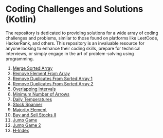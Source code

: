 # Coding Challenges and Solutions (Kotlin)

The repository is dedicated to providing solutions for a wide array of coding challenges and problems, similar to those
found on platforms like LeetCode, HackerRank, and others. This repository is an invaluable resource for anyone looking
to enhance their coding skills, prepare for technical interviews, or simply engage in the art of problem-solving using
programming.

1. [Merge Sorted Array](src/test/kotlin/MergeSortedArrayTest.kt)
1. [Remove Element From Array](src/test/kotlin/RemoveElementTest.kt)
1. [Remove Duplicates From Sorted Array 1](src/test/kotlin/RemoveDuplicatesTest.kt)
1. [Remove Duplicates From Sorted Array 2](src/test/kotlin/RemoveDuplicatesIITest.kt)
1. [Overlapping Intervals](src/test/kotlin/OverlappingIntervalsTest.kt)
1. [Minimum Number of Arrows](src/test/kotlin/MinimumNumberOfArrowsTest.kt)
1. [Daily Temperatures](src/test/kotlin/DailyTemperaturesTest.kt)
1. [Stock Spanner](src/test/kotlin/StockSpannerTest.kt)
1. [Majority Element](src/test/kotlin/MajorityElementTest.kt)
1. [Buy and Sell Stocks II](src/test/kotlin/BuyAndSellStocks2.kt)
1. [Jump Game](src/test/kotlin/JumpGame.kt)
1. [Jump Game 2](src/test/kotlin/JumpGame2.kt)
1. [H-Index](src/test/kotlin/HIndex.kt)
